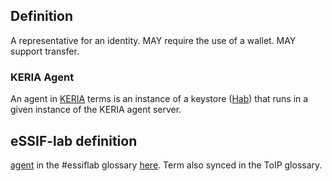 ## Definition
A representative for an identity. MAY require the use of a wallet. MAY support transfer.

### KERIA Agent

An agent in [KERIA](keria) terms is an instance of a keystore ([Hab](hab)) that runs in a given instance of the KERIA agent server.

## eSSIF-lab definition
[agent](https://github.com/trustoverip/acdc/wiki/agent/agent@essiflab) in the #essiflab glossary [here](https://trustoverip.github.io/essiflab/glossary#agent). Term also synced in the ToIP glossary.
